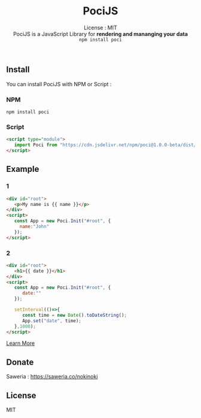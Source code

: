 <div align="center">

# PociJS
License : MIT  
PociJS is a JavaScript Library for **rendering and mananging your data**    
```npm install poci```

</div><br/>

## Install
You can install PociJS with NPM or Script :   
### NPM
```
npm install poci
```   

### Script
```html
<script type="module">
   import Poci from "https://cdn.jsdelivr.net/npm/poci@1.0.0-beta/dist/main.mjs";
</script>
```  

</div>


## Example
### 1
```html
<div id="root">
   <p>My name is {{ name }}</p>
</div>
<script>
   const App = new Poci.Init("#root", {
     name:"John"
   });
</script>
```  

### 2
```html
<div id="root">
   <h1>{{ date }}</h1>
</div>
<script>
   const App = new Poci.Init("#root", {
      date:""
   });

   setInterval(()=>{
      const time = new Date().toDateString();
      App.set("date", time);
   },1000);
</script>
```

[Learn More](./docs.md)

## Donate
Saweria : https://saweria.co/nokinoki

## License
MIT
